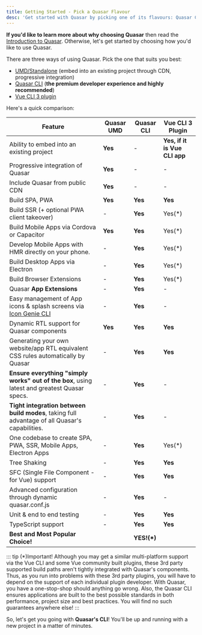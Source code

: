 ```yaml
---
title: Getting Started - Pick a Quasar Flavour
desc: 'Get started with Quasar by picking one of its flavours: Quasar CLI, Vue CLI or UMD'
---
```


**If you'd like to learn more about why choosing Quasar** then read the [Introduction to Quasar](/introduction-to-quasar). Otherwise, let's get started by choosing how you'd like to use Quasar.

There are three ways of using Quasar. Pick the one that suits you best:

- [UMD/Standalone](/start/umd) (embed into an existing project through CDN, progressive integration)
- [Quasar CLI](/start/quasar-cli) (**the premium developer experience and highly recommended**)
- [Vue CLI 3 plugin](/start/vue-cli-plugin)

Here's a quick comparison:

| Feature                                                                                    | Quasar UMD | Quasar CLI | Vue CLI 3 Plugin              |
| ------------------------------------------------------------------------------------------ | ------- | ---------- | ----------------------------- |
| Ability to embed into an existing project                                                  | **Yes** | -          | **Yes, if it is Vue CLI app** |
| Progressive integration of Quasar                                                          | **Yes** | -          | -                             |
| Include Quasar from public CDN                                                             | **Yes** | -          | -                             |
| Build SPA, PWA                                                                             | **Yes** | **Yes**    | **Yes**                       |
| Build SSR (+ optional PWA client takeover)                                                 | -       | **Yes**    | Yes(*)                          |
| Build Mobile Apps via Cordova or Capacitor                                                 | **Yes** | **Yes**    | Yes(*)                          |
| Develop Mobile Apps with HMR directly on your phone.                                       | -       | **Yes**    | Yes(*) |
| Build Desktop Apps via Electron                                                            | -       | **Yes**    | Yes(*)                             |
| Build Browser Extensions                                                                   | -       | **Yes**    | Yes(*)                          |
| Quasar **App Extensions**                                                                  | -       | **Yes**    | - |
| Easy management of App icons & splash screens via [Icon Genie CLI](/icongenie/introduction)    | - | **Yes** | - |
| Dynamic RTL support for Quasar components                                                  | **Yes** | **Yes**    | **Yes**                       |
| Generating your own website/app RTL equivalent CSS rules automatically by Quasar           | -       | **Yes**    | **Yes**                       |
| **Ensure everything "simply works" out of the box**, using latest and greatest Quasar specs.   | -       | **Yes**    | -                             |
| **Tight integration between build modes**, taking full advantage of all Quasar's capabilities. | -       | **Yes**    | -                             |
| One codebase to create SPA, PWA, SSR, Mobile Apps, Electron Apps                             | -       | **Yes**    | Yes(*)                      |
| Tree Shaking                                                                               | -       | **Yes**    | **Yes**                       |
| SFC (Single File Component - for Vue) support                                              | -       | **Yes**    | **Yes**                       |
| Advanced configuration through dynamic quasar.conf.js                                      | -       | **Yes**    | -                             |
| Unit & end to end testing                                                                  | -       | **Yes**    | **Yes**                       |
| TypeScript support                                                              | -       | **Yes**    | **Yes**                       |
|**Best and Most Popular Choice!**  |  |**YES!(*)** |  |


::: tip (*)Important!
Although you may get a similar multi-platform support via the Vue CLI and some Vue community built plugins, these 3rd party supported build paths aren't tightly integrated with Quasar's components. Thus, as you run into problems with these 3rd party plugins, you will have to depend on the support of each individual plugin developer. With Quasar, you have a one-stop-shop should anything go wrong. Also, the Quasar CLI ensures applications are built to the best possible standards in both performance, project size and best practices. You will find no such guarantees anywhere else!
:::

So, let's get you going with **Quasar's CLI**! You'll be up and running with a new project in a matter of minutes.

<q-btn push no-caps color="primary" icon-right="launch" label="Install Quasar CLI" to="/quasar-cli/installation" class="q-mt-sm q-mb-lg" />

